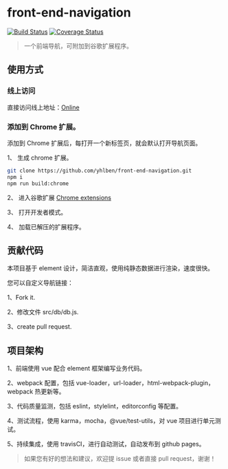 # front-end-navigation

[![Build Status](https://travis-ci.com/yhlben/front-end-navigation.svg?branch=master)](https://travis-ci.com/yhlben/front-end-navigation)
[![Coverage Status](https://coveralls.io/repos/github/yhlben/front-end-navigation/badge.svg)](https://coveralls.io/github/yhlben/front-end-navigation)

> 一个前端导航，可附加到谷歌扩展程序。

## 使用方式

### 线上访问

直接访问线上地址：[Online](https://yhlben.github.io/front-end-navigation/)

### 添加到 Chrome 扩展。

添加到 Chrome 扩展后，每打开一个新标签页，就会默认打开导航页面。

1、 生成 chrome 扩展。

```sh
git clone https://github.com/yhlben/front-end-navigation.git
npm i
npm run build:chrome
```

2、 进入谷歌扩展 [Chrome extensions](chrome://extensions/)

3、 打开开发者模式。

4、 加载已解压的扩展程序。

## 贡献代码

本项目基于 element 设计，简洁直观，使用纯静态数据进行渲染，速度很快。

您可以自定义导航链接：

1、Fork it.

2、修改文件 src/db/db.js.

3、create pull request.

## 项目架构

1、前端使用 vue 配合 element 框架编写业务代码。

2、webpack 配置，包括 vue-loader，url-loader，html-webpack-plugin，webpack 热更新等。

3、代码质量监测，包括 eslint，stylelint，editorconfig 等配置。

4、测试流程，使用 karma，mocha，@vue/test-utils，对 vue 项目进行单元测试。

5、持续集成，使用 travisCI，进行自动测试，自动发布到 github pages。

> 如果您有好的想法和建议，欢迎提 issue 或者直接 pull request，谢谢！
